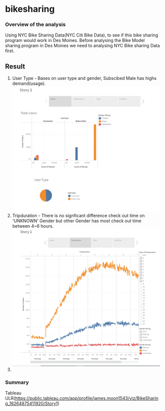 # bikesharing
### Overview of the analysis
Using NYC Bike Sharing Data(NYC Citi Bike Data), to see if this bike sharing program would work in Des Moines. Before analysing the Bike Model sharing program in Des Moines we need to analysing NYC Bike sharing Data first. 

## Result
1. User Type - Bases on user type and gender, Subscibed Male has highs demand(usage). 
![Users](https://github.com/jamesmoonusa/bikesharing/blob/main/Users.PNG)
2. Tripduration - There is no signficant difference check out time on 'UNKNOWN' Gender but other Gender has most check out time between 4~6 hours.
![Tripduration](https://github.com/jamesmoonusa/bikesharing/blob/main/Tripduration.PNG)
3. 



### Summary














Tableau ULR(https://public.tableau.com/app/profile/james.moon1543/viz/BikeSharing_16264875411920/Story1)
